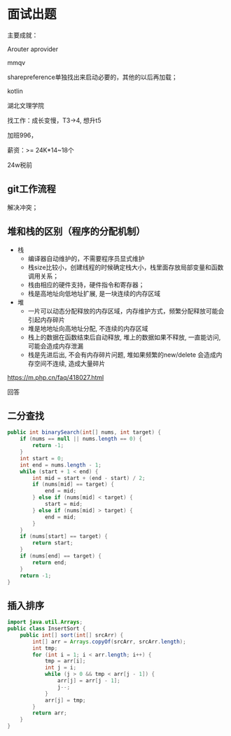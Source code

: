 # 面试出题

主要成就：

Arouter aprovider

mmqv

sharepreference单独找出来启动必要的，其他的以后再加载；

kotlin

湖北文理学院



找工作：成长变慢，T3->4, 想升t5

加班996，



薪资：>= 24K*14~18个

24w税前









## git工作流程

解决冲突；





## 堆和栈的区别（程序的分配机制）

* 栈 
  * 编译器自动维护的，不需要程序员显式维护
  * 栈size比较小，创建线程的时候确定栈大小，栈里面存放局部变量和函数调用关系；
  * 栈由相应的硬件支持，硬件指令和寄存器；
  * 栈是高地址向低地址扩展, 是一块连续的内存区域
* 堆 
  * 一片可以动态分配释放的内存区域，内存维护方式，频繁分配释放可能会引起内存碎片
  * 堆是地地址向高地址分配, 不连续的内存区域
  * 栈上的数据在函数结束后自动释放, 堆上的数据如果不释放, 一直能访问, 可能会造成内存泄漏
  * 栈是先进后出, 不会有内存碎片问题, 堆如果频繁的new/delete 会造成内存空间不连续, 造成大量碎片

https://m.php.cn/faq/418027.html

回答



## 二分查找

```java
public int binarySearch(int[] nums, int target) {
    if (nums == null || nums.length == 0) {
        return -1;
    }
    int start = 0;
    int end = nums.length - 1;
    while (start + 1 < end) {
        int mid = start + (end - start) / 2;
        if (nums[mid] == target) {
            end = mid;
        } else if (nums[mid] < target) {
            start = mid;
        } else if (nums[mid] > target) {
            end = mid;
        }
    }
    if (nums[start] == target) {
        return start;
    }
    if (nums[end] == target) {
        return end;
    }
    return -1;
}
```

## 插入排序

```java
import java.util.Arrays;
public class InsertSort {
    public int[] sort(int[] srcArr) {
        int[] arr = Arrays.copyOf(srcArr, srcArr.length);
        int tmp;
        for (int i = 1; i < arr.length; i++) {
            tmp = arr[i];
            int j = i;
            while (j > 0 && tmp < arr[j - 1]) {
                arr[j] = arr[j - 1];
                j--;
            }
            arr[j] = tmp;
        }
        return arr;
    }
}
```





